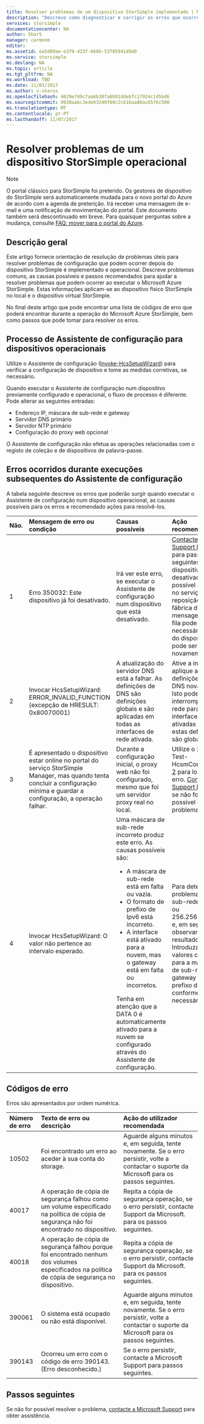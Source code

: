 ```yaml
---
title: Resolver problemas de um dispositivo StorSimple implementado | Microsoft Docs
description: "Descreve como diagnosticar e corrigir os erros que ocorrem num dispositivo StorSimple que está atualmente implementado e operacional."
services: storsimple
documentationcenter: NA
author: SharS
manager: carmonm
editor: 
ms.assetid: ea5d89ae-e379-423f-b68b-53785941d9d0
ms.service: storsimple
ms.devlang: NA
ms.topic: article
ms.tgt_pltfrm: NA
ms.workload: TBD
ms.date: 11/03/2017
ms.author: v-sharos
ms.openlocfilehash: 4639e749cfaa6b38fa6b91ddebfc17924c1d5bd6
ms.sourcegitcommit: 0930aabc3ede63240f60c2c61baa88ac6576c508
ms.translationtype: MT
ms.contentlocale: pt-PT
ms.lasthandoff: 11/07/2017
---
```

# <a name="troubleshoot-an-operational-storsimple-device"></a>Resolver problemas de um dispositivo StorSimple operacional
> [!NOTE]
> O portal clássico para StorSimple foi preterido. Os gestores de dispositivo do StorSimple será automaticamente mudada para o novo portal do Azure de acordo com a agenda de preterição. Irá receber uma mensagem de e-mail e uma notificação de movimentação do portal. Este documento também será descontinuado em breve. Para quaisquer perguntas sobre a mudança, consulte [FAQ: mover para o portal do Azure](storsimple-8000-move-azure-portal-faq.md).

## <a name="overview"></a>Descrição geral
Este artigo fornece orientação de resolução de problemas úteis para resolver problemas de configuração que podem ocorrer depois do dispositivo StorSimple é implementado e operacional. Descreve problemas comuns, as causas possíveis e passos recomendados para ajudar a resolver problemas que podem ocorrer ao executar o Microsoft Azure StorSimple. Estas informações aplicam-se ao dispositivo físico StorSimple no local e o dispositivo virtual StorSimple.

No final deste artigo que pode encontrar uma lista de códigos de erro que poderá encontrar durante a operação do Microsoft Azure StorSimple, bem como passos que pode tomar para resolver os erros. 

## <a name="setup-wizard-process-for-operational-devices"></a>Processo de Assistente de configuração para dispositivos operacionais
Utilize o Assistente de configuração ([Invoke-HcsSetupWizard][1]) para verificar a configuração de dispositivo e tome as medidas corretivas, se necessário.

Quando executar o Assistente de configuração num dispositivo previamente configurado e operacional, o fluxo de processo é diferente. Pode alterar as seguintes entradas:

* Endereço IP, máscara de sub-rede e gateway
* Servidor DNS primário
* Servidor NTP primário
* Configuração do proxy web opcional

O Assistente de configuração não efetua as operações relacionadas com o registo de coleção e de dispositivos de palavra-passe.

## <a name="errors-that-occur-during-subsequent-runs-of-the-setup-wizard"></a>Erros ocorridos durante execuções subsequentes do Assistente de configuração
A tabela seguinte descreve os erros que poderão surgir quando executar o Assistente de configuração num dispositivo operacional, as causas possíveis para os erros e recomendado ações para resolvê-los. 

| Não. | Mensagem de erro ou condição | Causas possíveis | Ação recomendada |
|:--- |:--- |:--- |:--- |
| 1 |Erro 350032: Este dispositivo já foi desativado. |Irá ver este erro, se executar o Assistente de configuração num dispositivo que está desativado. |[Contacte o Support Microsoft](storsimple-contact-microsoft-support.md) para passos seguintes. Um dispositivo desativado não é possível colocar no serviço. Uma reposição de fábrica de mensagens em fila pode ser necessária antes do dispositivo pode ser ativado novamente. |
| 2 |Invocar HcsSetupWizard: ERROR_INVALID_FUNCTION (excepção de HRESULT: 0x80070001) |A atualização do servidor DNS está a falhar. As definições de DNS são definições globais e são aplicadas em todas as interfaces de rede ativada. |Ative a interface e aplique as definições de DNS novamente. Isto poderá interromper a rede para outras interfaces ativadas porque estas definições são globais. |
| 3 |É apresentado o dispositivo estar online no portal do serviço StorSimple Manager, mas quando tenta concluir a configuração mínima e guardar a configuração, a operação falhar. |Durante a configuração inicial, o proxy web não foi configurado, mesmo que foi um servidor proxy real no local. |Utilize o [cmdlet Test-HcsmConnection] [ 2] para localizar o erro. [Contacte o Support Microsoft](storsimple-contact-microsoft-support.md) se não for possível corrigir o problema. |
| 4 |Invocar HcsSetupWizard: O valor não pertence ao intervalo esperado. |Uma máscara de sub-rede incorreto produz este erro. As causas possíveis são: <ul><li> A máscara de sub-rede está em falta ou vazia.</li><li>O formato de prefixo de Ipv6 está incorreto.</li><li>A interface está ativado para a nuvem, mas o gateway está em falta ou incorretos.</li></ul>Tenha em atenção que a DATA 0 é automaticamente ativado para a nuvem se configurado através do Assistente de configuração. |Para determinar o problema, utilize a sub-rede 0.0.0.0 ou 256.256.256.256 e, em seguida, observar os resultados. Introduza os valores corretos para a máscara de sub-rede, o gateway e o prefixo de Ipv6, conforme necessário. |

## <a name="error-codes"></a>Códigos de erro
Erros são apresentados por ordem numérica.

| Número de erro | Texto de erro ou descrição | Ação do utilizador recomendada |
|:--- |:--- |:--- |
| 10502 |Foi encontrado um erro ao aceder à sua conta do storage. |Aguarde alguns minutos e, em seguida, tente novamente. Se o erro persistir, volte a contactar o suporte da Microsoft para os passos seguintes. |
| 40017 |A operação de cópia de segurança falhou como um volume especificado na política de cópia de segurança não foi encontrado no dispositivo. |Repita a cópia de segurança operação, se o erro persistir, contacte Support da Microsoft. para os passos seguintes. |
| 40018 |A operação de cópia de segurança falhou porque foi encontrado nenhum dos volumes especificados na política de cópia de segurança no dispositivo. |Repita a cópia de segurança operação, se o erro persistir, contacte Support da Microsoft. para os passos seguintes. |
| 390061 |O sistema está ocupado ou não está disponível. |Aguarde alguns minutos e, em seguida, tente novamente. Se o erro persistir, volte a contactar o suporte da Microsoft para os passos seguintes. |
| 390143 |Ocorreu um erro com o código de erro 390143. (Erro desconhecido.) |Se o erro persistir, contacte a Microsoft Support para passos seguintes. |

## <a name="next-steps"></a>Passos seguintes
Se não for possível resolver o problema, [contacte a Microsoft Support](storsimple-contact-microsoft-support.md) para obter assistência. 

[1]: https://technet.microsoft.com/en-us/%5Clibrary/Dn688135(v=WPS.630).aspx
[2]: https://technet.microsoft.com/en-us/%5Clibrary/Dn715782(v=WPS.630).aspx
